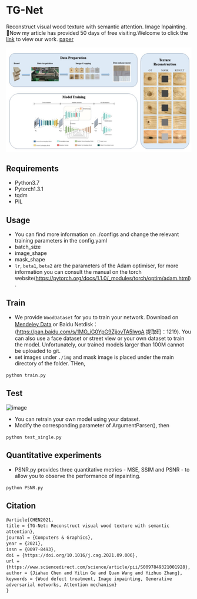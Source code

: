 # TG-Net
Reconstruct visual wood texture with semantic attention. Image Inpainting. 
📃Now my article has provided 50 days of free visiting.Welcome to click the [link](https://authors.elsevier.com/c/1dxGrMFvI1HF8) to view our work.
[paper](https://www.sciencedirect.com/science/article/abs/pii/S0097849321001928?via%3Dihub)

![image](https://github.com/NEFUJoeyChen/TG-Net/blob/main/img/train/Graphical%20Abstract.jpg)

## Requirements
- Python3.7
- Pytorch1.3.1
- tqdm
- PIL

## Usage
- You can find more information on ./configs and change the relevant training parameters in the config.yaml
- batch_size
- image_shape
- mask_shape
- `lr`, `beta1`, `beta2` are the parameters of the Adam optimiser, for more information you can consult the manual on the torch website(https://pytorch.org/docs/1.1.0/_modules/torch/optim/adam.html).

## Train
- We provide `WoodDataset` for you to train your network. Download on [Mendeley Data](https://data.mendeley.com/datasets/2w3wy6ctvr/1) or Baidu Netdisk：(https://pan.baidu.com/s/1MO_iG0YpG9ZjjovTA5lwgA 
提取码：1219). You can also use a face dataset or street view or your own dataset to train the model. Unfortunately, our trained models larger than 100M cannot be uploaded to git.
- set images under `./img` and mask image is placed under the main directory of the folder. THen,

```python train.py```

## Test
![image](https://github.com/NEFUJoeyChen/TG-Net/blob/main/img/train/ex1.jpg)
- You can retrain your own model using your dataset.
- Modify the corresponding parameter of ArgumentParser(), then

```python test_single.py```

## Quantitative experiments
- PSNR.py provides three quantitative metrics - MSE, SSIM and PSNR - to allow you to observe the performance of inpainting.

```python PSNR.py```

## Citation
```
@article{CHEN2021,
title = {TG-Net: Reconstruct visual wood texture with semantic attention},
journal = {Computers & Graphics},
year = {2021},
issn = {0097-8493},
doi = {https://doi.org/10.1016/j.cag.2021.09.006},
url = {https://www.sciencedirect.com/science/article/pii/S0097849321001928},
author = {Jiahao Chen and Yilin Ge and Quan Wang and Yizhuo Zhang},
keywords = {Wood defect treatment, Image inpainting, Generative adversarial networks, Attention mechanism}
}
```
